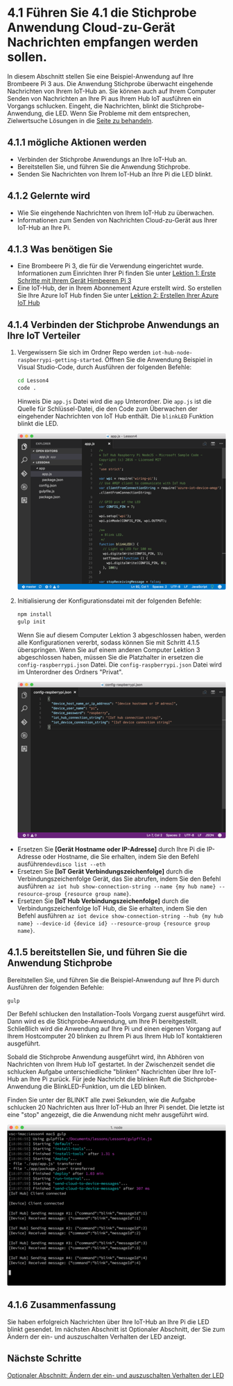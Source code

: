 <properties
 pageTitle="Führen Sie die Anwendung Stichprobe Cloud-zu-Gerät Nachrichten empfangen | Microsoft Azure"
 description="Die Anwendung Stichprobe in Lektion 4 auf Ihre Pi ausgeführt wird und überwacht eingehende Nachrichten von Ihrem IoT Hub. Eine neue schlucken Aufgabe sendet Nachrichten an Ihre Pi, aus der IoT Hub die LED blinkt."
 services="iot-hub"
 documentationCenter=""
 authors="shizn"
 manager="timlt"
 tags=""
 keywords=""/>

<tags
 ms.service="iot-hub"
 ms.devlang="multiple"
 ms.topic="article"
 ms.tgt_pltfrm="na"
 ms.workload="na"
 ms.date="10/21/2016"
 ms.author="xshi"/>

# <a name="41-run-the-sample-application-to-receive-cloud-to-device-messages"></a>4.1 Führen Sie 4.1 die Stichprobe Anwendung Cloud-zu-Gerät Nachrichten empfangen werden sollen.

In diesem Abschnitt stellen Sie eine Beispiel-Anwendung auf Ihre Brombeere Pi 3 aus. Die Anwendung Stichprobe überwacht eingehende Nachrichten von Ihrem IoT-Hub an. Sie können auch auf Ihrem Computer Senden von Nachrichten an Ihre Pi aus Ihrem Hub IoT ausführen ein Vorgangs schlucken. Eingeht, die Nachrichten, blinkt die Stichprobe-Anwendung, die LED. Wenn Sie Probleme mit dem entsprechen, Zielwertsuche Lösungen in die [Seite zu behandeln](iot-hub-raspberry-pi-kit-node-troubleshooting.md).

## <a name="411-what-you-will-do"></a>4.1.1 mögliche Aktionen werden

- Verbinden der Stichprobe Anwendungs an Ihre IoT-Hub an.
- Bereitstellen Sie, und führen Sie die Anwendung Stichprobe.
- Senden Sie Nachrichten von Ihrem IoT-Hub an Ihre Pi die LED blinkt.

## <a name="412-what-you-will-learn"></a>4.1.2 Gelernte wird

- Wie Sie eingehende Nachrichten von Ihrem IoT-Hub zu überwachen.
- Informationen zum Senden von Nachrichten Cloud-zu-Gerät aus Ihrer IoT-Hub an Ihre Pi. 

## <a name="413-what-do-you-need"></a>4.1.3 Was benötigen Sie

- Eine Brombeere Pi 3, die für die Verwendung eingerichtet wurde. Informationen zum Einrichten Ihrer Pi finden Sie unter [Lektion 1: Erste Schritte mit Ihrem Gerät Himbeeren Pi 3](iot-hub-raspberry-pi-kit-node-get-started.md)
- Eine IoT-Hub, der in Ihrem Abonnement Azure erstellt wird. So erstellen Sie Ihre Azure IoT Hub finden Sie unter [Lektion 2: Erstellen Ihrer Azure IoT Hub](iot-hub-raspberry-pi-kit-node-get-started.md)

## <a name="414-connect-the-sample-application-to-your-iot-hub"></a>4.1.4 Verbinden der Stichprobe Anwendungs an Ihre IoT Verteiler

1. Vergewissern Sie sich im Ordner Repo werden `iot-hub-node-raspberrypi-getting-started`. Öffnen Sie die Anwendung Beispiel in Visual Studio-Code, durch Ausführen der folgenden Befehle:

    ```bash
    cd Lesson4
    code .
    ```

    Hinweis Die `app.js` Datei wird die `app` Unterordner. Die `app.js` ist die Quelle für Schlüssel-Datei, die den Code zum Überwachen der eingehender Nachrichten von IoT Hub enthält. Die `blinkLED` Funktion blinkt die LED.

    ![REPO Struktur](media/iot-hub-raspberry-pi-lessons/lesson4/repo_structure.png)

2. Initialisierung der Konfigurationsdatei mit der folgenden Befehle:

    ```bash
    npm install
    gulp init
    ```

    Wenn Sie auf diesem Computer Lektion 3 abgeschlossen haben, werden alle Konfigurationen vererbt, sodass können Sie mit Schritt 4.1.5 überspringen. Wenn Sie auf einem anderen Computer Lektion 3 abgeschlossen haben, müssen Sie die Platzhalter in ersetzen die `config-raspberrypi.json` Datei. Die `config-raspberrypi.json` Datei wird im Unterordner des Ordners "Privat".

    ![Config](media/iot-hub-raspberry-pi-lessons/lesson4/config_raspberrypi.png)

- Ersetzen Sie **[Gerät Hostname oder IP-Adresse]** durch Ihre Pi die IP-Adresse oder Hostname, die Sie erhalten, indem Sie den Befehl ausführen`devdisco list --eth`
- Ersetzen Sie **[IoT Gerät Verbindungszeichenfolge]** durch die Verbindungszeichenfolge Gerät, das Sie abrufen, indem Sie den Befehl ausführen `az iot hub show-connection-string --name {my hub name} --resource-group {resource group name}`.
- Ersetzen Sie **[IoT Hub Verbindungszeichenfolge]** durch die Verbindungszeichenfolge IoT Hub, die Sie erhalten, indem Sie den Befehl ausführen `az iot device show-connection-string --hub {my hub name} --device-id {device id} --resource-group {resource group name}`.

## <a name="415-deploy-and-run-the-sample-application"></a>4.1.5 bereitstellen Sie, und führen Sie die Anwendung Stichprobe

Bereitstellen Sie, und führen Sie die Beispiel-Anwendung auf Ihre Pi durch Ausführen der folgenden Befehle:
  
```
gulp
```

Der Befehl schlucken den Installation-Tools Vorgang zuerst ausgeführt wird. Dann wird es die Stichprobe-Anwendung, um Ihre Pi bereitgestellt. Schließlich wird die Anwendung auf Ihre Pi und einen eigenen Vorgang auf Ihrem Hostcomputer 20 blinken zu Ihrem Pi aus Ihrem Hub IoT kontaktieren ausgeführt.

Sobald die Stichprobe Anwendung ausgeführt wird, ihn Abhören von Nachrichten von Ihrem Hub IoT gestartet. In der Zwischenzeit sendet die schlucken Aufgabe unterschiedliche "blinken" Nachrichten über Ihre IoT-Hub an Ihre Pi zurück. Für jede Nachricht die blinken Ruft die Stichprobe-Anwendung die BlinkLED-Funktion, um die LED blinken.

Finden Sie unter der BLINKT alle zwei Sekunden, wie die Aufgabe schlucken 20 Nachrichten aus Ihrer IoT-Hub an Ihrer Pi sendet. Die letzte ist eine "stop" angezeigt, die die Anwendung nicht mehr ausgeführt wird.

![Schlucken](media/iot-hub-raspberry-pi-lessons/lesson4/gulp_blink.png)

## <a name="416-summary"></a>4.1.6 Zusammenfassung

Sie haben erfolgreich Nachrichten über Ihre IoT-Hub an Ihre Pi die LED blinkt gesendet. Im nächsten Abschnitt ist Optionaler Abschnitt, der Sie zum Ändern der ein- und auszuschalten Verhalten der LED anzeigt.

## <a name="next-steps"></a>Nächste Schritte

[Optionaler Abschnitt: Ändern der ein- und auszuschalten Verhalten der LED](iot-hub-raspberry-pi-kit-node-lesson4-change-led-behavior.md)